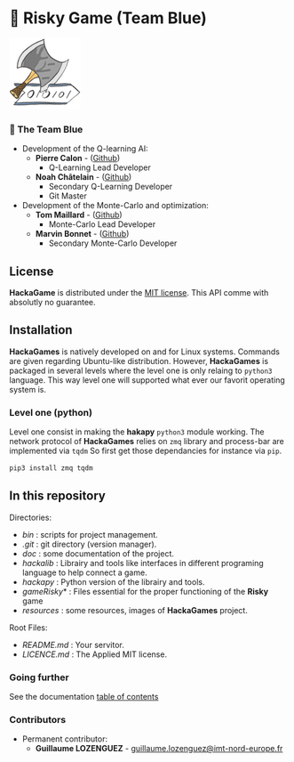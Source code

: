 # 🔵 Risky Game (Team Blue)

![](resources/logo-128.png)

### 🔵 The Team Blue

- Development of the Q-learning AI:
  * **Pierre Calon** - ([Github](https://github.com/PierreCalon))
    - Q-Learning Lead Developer
  * **Noah Châtelain** - ([Github](https://github.com/Nooaah))
    - Secondary Q-Learning Developer
    - Git Master
- Development of the Monte-Carlo and optimization:
  * **Tom Maillard** - ([Github](https://github.com/wipcamael))
    - Monte-Carlo Lead Developer
  * **Marvin Bonnet** - ([Github](https://github.com/AastroLePetitRobot))
    - Secondary Monte-Carlo Developer

## License

**HackaGame** is distributed under the [MIT license](./LICENCE.md).
This API comme with absolutly no guarantee.

## Installation

**HackaGames** is natively developed on and for Linux systems.
Commands are given regarding Ubuntu-like distribution.
However, **HackaGames** is packaged in several levels where the level one is only relaing to `python3` language.
This way level one will supported what ever our favorit operating system is.

### Level one (python)

Level one consist in making the **hakapy** `python3` module working.
The network protocol of **HackaGames** relies on `zmq` library and process-bar are implemented via `tqdm`
So first get those dependancies for instance via `pip`.

```sh
pip3 install zmq tqdm
```

## In this repository

Directories:

- *bin* : scripts for project management.
- *.git* : git directory (version manager).
- *doc* : some documentation of the project.
- *hackalib* : Librairy and tools like interfaces in different programing language to help connect a game.
- *hackapy* : Python version of the librairy and tools.
- *gameRisky** : Files essential for the proper functioning of the **Risky** game
- *resources* : some resources, images of **HackaGames** project.

Root Files:

- *README.md* : Your servitor.
- *LICENCE.md* : The Applied MIT license.

### Going further

See the documentation [table of contents](./doc/toc.md)

### Contributors

- Permanent contributor:
  * **Guillaume LOZENGUEZ** - [guillaume.lozenguez@imt-nord-europe.fr](mailto:guillaume.lozenguez@imt-nord-europe.fr)